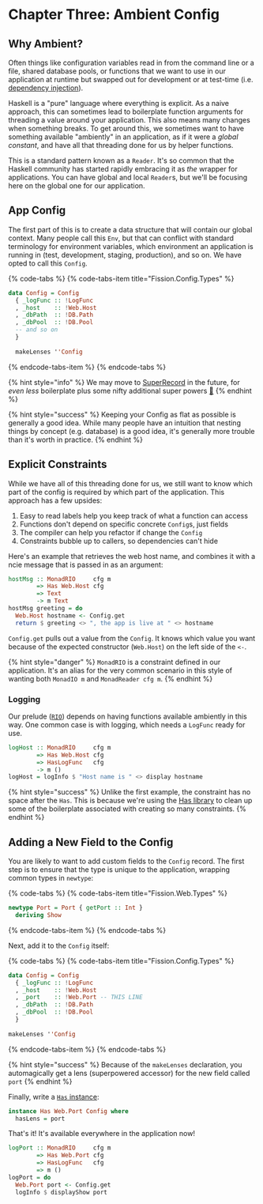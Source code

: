 # Chapter Three: Ambient Config

## Why Ambient?

Often things like configuration variables read in from the command line or a file, shared database pools, or functions that we want to use in our application at runtime but swapped out for development or at test-time \(i.e. [dependency injection](https://nehalist.io/dependency-injection-in-typescript/)\).

Haskell is a "pure" language where everything is explicit. As a naive approach, this can sometimes lead to boilerplate function arguments for threading a value around your application. This also means many changes when something breaks. To get around this, we sometimes want to have something available "ambiently" in an application, as if it were a _global constant_, and have all that threading done for us by helper functions.

This is a standard pattern known as a `Reader`. It's so common that the Haskell community has started rapidly embracing it as _the_ wrapper for applications. You can have global and local `Reader`s, but we'll be focusing here on the global one for our application.

## App Config

The first part of this is to create a data structure that will contain our global context. Many people call this `Env`, but that can conflict with standard terminology for environment variables, which environment an application is running in \(test, development, staging, production\), and so on. We have opted to call this `Config`.

{% code-tabs %}
{% code-tabs-item title="Fission.Config.Types" %}
```haskell
data Config = Config 
  { _logFunc :: !LogFunc
  , _host    :: !Web.Host
  , _dbPath  :: !DB.Path
  , _dbPool  :: !DB.Pool
  -- and so on
  }
  
  makeLenses ''Config
```
{% endcode-tabs-item %}
{% endcode-tabs %}

{% hint style="info" %}
We may move to [SuperRecord](https://www.athiemann.net/2017/07/02/superrecord.html) in the future, for _even less_ boilerplate plus some nifty additional super powers [🦸](https://emojipedia.org/superhero/)
{% endhint %}

{% hint style="success" %}
Keeping your Config as flat as possible is generally a good idea. While many people have an intuition that nesting things by concept \(e.g. database\) is a good idea, it's generally more trouble than it's worth in practice.
{% endhint %}

## Explicit Constraints

While we have all of this threading done for us, we still want to know which part of the config is required by which part of the application. This approach has a few upsides:

1. Easy to read labels help you keep track of what a function can access
2. Functions don't depend on specific concrete `Config`s, just fields
3. The compiler can help you refactor if change the `Config`
4. Constraints bubble up to callers, so dependencies can't hide

Here's an example that retrieves the web host name, and combines it with a ncie message that is passed in as an argument:

```haskell
hostMsg :: MonadRIO     cfg m
        => Has Web.Host cfg 
        => Text
        -> m Text
hostMsg greeting = do
  Web.Host hostname <- Config.get
  return $ greeting <> ", the app is live at " <> hostname
```

`Config.get` pulls out a value from the `Config`. It knows which value you want because of the expected constructor \(`Web.Host`\) on the left side of the `<-`.

{% hint style="danger" %}
`MonadRIO` is a constraint defined in our application. It's an alias for the very common scenario in this style of wanting both `MonadIO m` and `MonadReader cfg m`. 
{% endhint %}

### Logging

Our prelude \([`RIO`](https://www.fpcomplete.com/blog/2017/07/the-rio-monad)\) depends on having functions available ambiently in this way. One common case is with logging, which needs a `LogFunc` ready for use. 

```haskell
logHost :: MonadRIO     cfg m
        => Has Web.Host cfg
        => HasLogFunc   cfg
        -> m ()
logHost = logInfo $ "Host name is " <> display hostname
```

{% hint style="success" %}
Unlike the first example, the constraint has no space after the `Has`. This is because we're using the [Has library](http://hackage.haskell.org/package/data-has) to clean up some of the boilerplate associated with creating so many constraints.
{% endhint %}

## Adding a New Field to the Config

You are likely to want to add custom fields to the `Config` record. The first step is to ensure that the type is unique to the application, wrapping common types in `newtype`:

{% code-tabs %}
{% code-tabs-item title="Fission.Web.Types" %}
```haskell
newtype Port = Port { getPort :: Int }
  deriving Show
```
{% endcode-tabs-item %}
{% endcode-tabs %}

Next, add it to the `Config` itself:

{% code-tabs %}
{% code-tabs-item title="Fission.Config.Types" %}
```haskell
data Config = Config 
  { _logFunc :: !LogFunc
  , _host    :: !Web.Host
  , _port    :: !Web.Port -- THIS LINE
  , _dbPath  :: !DB.Path
  , _dbPool  :: !DB.Pool
  }
  
makeLenses ''Config
```
{% endcode-tabs-item %}
{% endcode-tabs %}

{% hint style="success" %}
Because of the `makeLenses` declaration, you automagically get a lens \(superpowered accessor\) for the new field called `port`
{% endhint %}

Finally, write a [`Has` instance](https://www.stackage.org/haddock/lts-14.5/data-has-0.3.0.0/Data-Has.html):

```haskell
instance Has Web.Port Config where
  hasLens = port
```

That's it! It's available everywhere in the application now!

```haskell
logPort :: MonadRIO     cfg m
        => Has Web.Port cfg
        => HasLogFunc   cfg
        => m ()
logPort = do
  Web.Port port <- Config.get
  logInfo $ displayShow port
```

